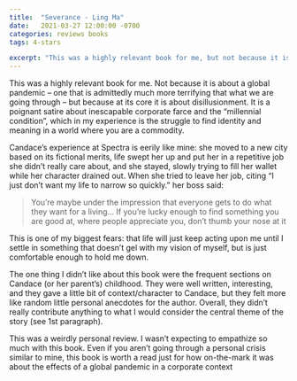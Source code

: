 ```yaml
---
title:  "Severance - Ling Ma"
date:   2021-03-27 12:00:00 -0700
categories: reviews books
tags: 4-stars

excerpt: "This was a highly relevant book for me, but not because it is about a global pandemic..." 
---
```


<i class="fas fa-star fa-lg"></i>
<i class="fas fa-star fa-lg"></i>
<i class="fas fa-star fa-lg"></i>
<i class="fas fa-star fa-lg"></i>

This was a highly relevant book for me. Not because it is about a global pandemic – one that is admittedly much more terrifying that what we are going through – but because at its core it is about disillusionment. It is a poignant satire about inescapable corporate farce and the “millennial condition”, which in my experience is the struggle to find identity and meaning in a world where you are a commodity.

Candace’s experience at Spectra is eerily like mine: she moved to a new city based on its fictional merits, life swept her up and put her in a repetitive job she didn’t really care about, and she stayed, slowly trying to fill her wallet while her character drained out. When she tried to leave her job, citing “I just don’t want my life to narrow so quickly.” her boss said:

> You’re maybe under the impression that everyone gets to do what they want for a living… If you’re lucky enough to find something you are good at, where people appreciate you, don’t thumb your nose at it

This is one of my biggest fears: that life will just keep acting upon me until I settle in something that doesn’t gel with my vision of myself, but is just comfortable enough to hold me down.

The one thing I didn’t like about this book were the frequent sections on Candace (or her parent’s) childhood. They were well written, interesting, and they gave a little bit of context/character to Candace, but they felt more like random little personal anecdotes for the author. Overall, they didn’t really contribute anything to what I would consider the central theme of the story (see 1st paragraph).

This was a weirdly personal review. I wasn’t expecting to empathize so much with this book. Even if you aren’t going through a personal crisis similar to mine, this book is worth a read just for how on-the-mark it was about the effects of a global pandemic in a corporate context

